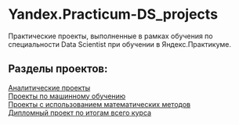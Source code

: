 # Yandex.Practicum-DS_projects

Практические проекты, выполненные в рамках обучения по специальности Data Scientist при обучении в Яндекс.Практикуме.

## Разделы проектов:
[Аналитические проекты](https://github.com/ElenaErmilova22/Yandex.Practicum-DS_projects/tree/main/Аналитика) \
[Проекты по машинному обучению](https://github.com/ElenaErmilova22/Yandex.Practicum-DS_projects/tree/main/Машинное%20обучение) \
[Проекты с использованием математических методов](https://github.com/ElenaErmilova22/Yandex.Practicum-DS_projects/tree/main/Блок%20математики) \
[Дипломный проект по итогам всего курса](https://github.com/ElenaErmilova22/Yandex.Practicum-DS_projects/tree/main/Дипломный%20проект%20по%20прогнозированию%20оттока%20клиентов%20телеком-компании) 
